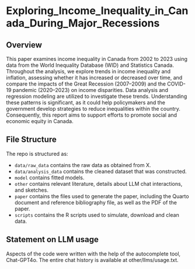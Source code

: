 # Exploring_Income_Inequality_in_Canada_During_Major_Recessions

## Overview
This paper examines income inequality in Canada from 2002 to 2023 using data from the World Inequality Database (WID) and Statistics Canada. Throughout the analysis, we explore trends in income inequality and inflation, assessing whether it has increased or decreased over time, and compare the impacts of the Great Recession (2007–2009) and the COVID-19 pandemic (2020–2023) on income disparities. Data analysis and regression modeling are utilized to investigate these trends. Understanding these patterns is significant, as it could help policymakers and the government develop strategies to reduce inequalities within the country. Consequently, this report aims to support efforts to promote social and economic equity in Canada.

## File Structure

The repo is structured as:

-   `data/raw_data` contains the raw data as obtained from X.
-   `data/analysis_data` contains the cleaned dataset that was constructed.
-   `model` contains fitted models. 
-   `other` contains relevant literature, details about LLM chat interactions, and sketches.
-   `paper` contains the files used to generate the paper, including the Quarto document and reference bibliography file, as well as the PDF of the paper. 
-   `scripts` contains the R scripts used to simulate, download and clean data.


## Statement on LLM usage

Aspects of the code were written with the help of the autocomplete tool, Chat-GPT4o. The entire chat history is available at other/llms/usage.txt.
